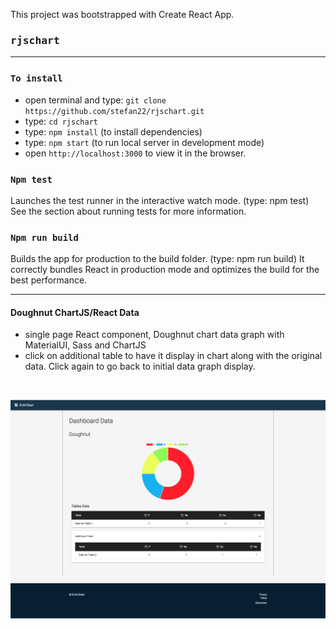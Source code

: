 This project was bootstrapped with Create React App.

### <kbd>rjschart</kbd>

---------------


### `To install`
- open terminal and type: `git clone https://github.com/stefan22/rjschart.git`
- type: `cd rjschart`
- type: `npm install` (to install dependencies)
- type: `npm start` (to run local server in development mode)
- open `http://localhost:3000` to view it in the browser.

### `Npm test`
Launches the test runner in the interactive watch mode. (type: npm test)
See the section about running tests for more information.

### `Npm run build`
Builds the app for production to the build folder. (type: npm run build)
It correctly bundles React in production mode and optimizes the build for the best performance.

--------------------------

#### Doughnut ChartJS/React Data
- single page React component, Doughnut chart data graph with MaterialUI, Sass and ChartJS
- click on additional table to have it display in chart along with the original data.
Click again to go back to initial data graph display.


<br />

![](src/images/data.png)
